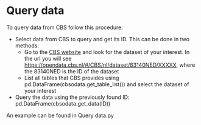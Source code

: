 # Query data
To query data from CBS follow this procedure:
* Select data from CBS to query and get its ID. This can be done in two methods:
    * Go to the [CBS website](https://opendata.cbs.nl/#/CBS/nl/) and look for the dataset of your interest. In the url you will see https://opendata.cbs.nl/#/CBS/nl/dataset/83140NED/XXXXX, where the 83140NED is the ID of the dataset
    * List all tables that CBS provides using pd.DataFrame(cbsodata.get_table_list()) and select the dataset of your interest
* Query the data using the previously found ID: pd.DataFrame(cbsodata.get_data(ID))

An example can be found in Query data.py
    
